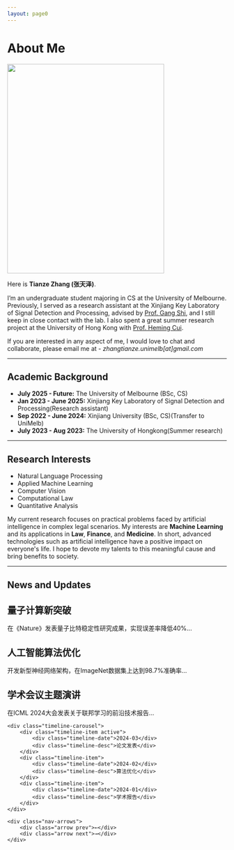 ```yaml
---
layout: page0
---
```


# About Me

<img src="https://zhangtianze.com/MeJhiPli.png" class="floatpic" width="360" height="480">

Here is **Tianze Zhang (张天泽)**.

I’m an undergraduate student majoring in CS at the University of Melbourne. Previously, I served as a research assistant at the Xinjiang Key Laboratory of Signal Detection and Processing, advised by [Prof. Gang Shi](https://it.xju.edu.cn/info/1144/2113.htm), and I still keep in close contact with the lab. I also spent a great summer research project at the University of Hong Kong with [Prof. Heming Cui](https://www.cs.hku.hk/people/academic-staff/heming).

If you are interested in any aspect of me, I would love to chat and collaborate, please email me at - *zhangtianze.unimelb[at]gmail.com*

---

## Academic Background

 - **July 2025 - Future:** The University of Melbourne (BSc, CS)
 - **Jan 2023 - June 2025:** Xinjiang Key Laboratory of Signal Detection and Processing(Research assistant)
 - **Sep 2022 - June 2024:** Xinjiang University (BSc, CS)(Transfer to UniMelb)
 - **July 2023 - Aug 2023:** The University of Hongkong(Summer research)

---

<!--## Academic Milestones-->

<!-- Mar 2024：Very honored to receive the **Offer of Bachelor of Science** from **The University of Melbourne**. -->
<!-- July 2023：Very excited to join a **Summer reasearch** project at **The University of Hong Kong**.-->
<!-- Jan 2023：Very honored to join the **Xinjiang Key Laboratory of Signal Detection and Processing**.-->

<!--## Recommendation

- Recommendation Letter from [Prof. Gang Shi](https://it.xju.edu.cn/info/1144/2113.htm) , Xinjiang University
- Recommendation Letter from [Prof. Heming Cui](https://www.cs.hku.hk/people/academic-staff/heming) , The University of Hongkong.

---
-->

## Research Interests

 - Natural Language Processing
 - Applied Machine Learning
 - Computer Vision
 - Computational Law
 - Quantitative Analysis

My current research focuses on practical problems faced by artificial intelligence in complex legal scenarios. My interests are **Machine Learning** and its applications in **Law**, **Finance**, and **Medicine**. In short, advanced technologies such as artificial intelligence have a positive impact on everyone's life. I hope to devote my talents to this meaningful cause and bring benefits to society.

---

## News and Updates

<div class="carousel-container">
    <div class="content-carousel">
        <div class="content-item active">
            <h2>量子计算新突破</h2>
            <p>在《Nature》发表量子比特稳定性研究成果，实现误差率降低40%...</p>
        </div>
        <div class="content-item">
            <h2>人工智能算法优化</h2>
            <p>开发新型神经网络架构，在ImageNet数据集上达到98.7%准确率...</p>
        </div>
        <div class="content-item">
            <h2>学术会议主题演讲</h2>
            <p>在ICML 2024大会发表关于联邦学习的前沿技术报告...</p>
        </div>
    </div>

    <div class="timeline-carousel">
        <div class="timeline-item active">
            <div class="timeline-date">2024-03</div>
            <div class="timeline-desc">论文发表</div>
        </div>
        <div class="timeline-item">
            <div class="timeline-date">2024-02</div>
            <div class="timeline-desc">算法优化</div>
        </div>
        <div class="timeline-item">
            <div class="timeline-date">2024-01</div>
            <div class="timeline-desc">学术报告</div>
        </div>
    </div>

    <div class="nav-arrows">
        <div class="arrow prev">←</div>
        <div class="arrow next">→</div>
    </div>
</div>
